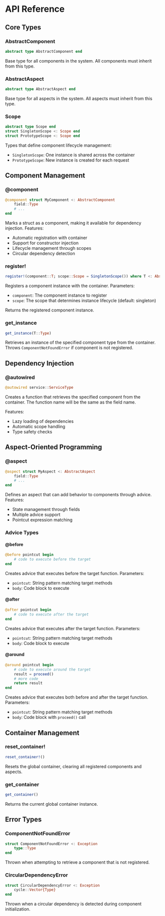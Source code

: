 # API Reference

## Core Types

### AbstractComponent

```julia
abstract type AbstractComponent end
```

Base type for all components in the system. All components must inherit from this type.

### AbstractAspect

```julia
abstract type AbstractAspect end
```

Base type for all aspects in the system. All aspects must inherit from this type.

### Scope

```julia
abstract type Scope end
struct SingletonScope <: Scope end
struct PrototypeScope <: Scope end
```

Types that define component lifecycle management:
- `SingletonScope`: One instance is shared across the container
- `PrototypeScope`: New instance is created for each request

## Component Management

### @component

```julia
@component struct MyComponent <: AbstractComponent
    field::Type
    # ...
end
```

Marks a struct as a component, making it available for dependency injection. Features:
- Automatic registration with container
- Support for constructor injection
- Lifecycle management through scopes
- Circular dependency detection

### register!

```julia
register!(component::T; scope::Scope = SingletonScope()) where T <: AbstractComponent
```

Registers a component instance with the container. Parameters:
- `component`: The component instance to register
- `scope`: The scope that determines instance lifecycle (default: singleton)

Returns the registered component instance.

### get_instance

```julia
get_instance(T::Type)
```

Retrieves an instance of the specified component type from the container.
Throws `ComponentNotFoundError` if component is not registered.

## Dependency Injection

### @autowired

```julia
@autowired service::ServiceType
```

Creates a function that retrieves the specified component from the container.
The function name will be the same as the field name.

Features:
- Lazy loading of dependencies
- Automatic scope handling
- Type safety checks

## Aspect-Oriented Programming

### @aspect

```julia
@aspect struct MyAspect <: AbstractAspect
    field::Type
    # ...
end
```

Defines an aspect that can add behavior to components through advice.
Features:
- State management through fields
- Multiple advice support
- Pointcut expression matching

### Advice Types

#### @before

```julia
@before pointcut begin
    # code to execute before the target
end
```

Creates advice that executes before the target function.
Parameters:
- `pointcut`: String pattern matching target methods
- `body`: Code block to execute

#### @after

```julia
@after pointcut begin
    # code to execute after the target
end
```

Creates advice that executes after the target function.
Parameters:
- `pointcut`: String pattern matching target methods
- `body`: Code block to execute

#### @around

```julia
@around pointcut begin
    # code to execute around the target
    result = proceed()
    # more code
    return result
end
```

Creates advice that executes both before and after the target function.
Parameters:
- `pointcut`: String pattern matching target methods
- `body`: Code block with `proceed()` call

## Container Management

### reset_container!

```julia
reset_container!()
```

Resets the global container, clearing all registered components and aspects.

### get_container

```julia
get_container()
```

Returns the current global container instance.

## Error Types

### ComponentNotFoundError

```julia
struct ComponentNotFoundError <: Exception
    type::Type
end
```

Thrown when attempting to retrieve a component that is not registered.

### CircularDependencyError

```julia
struct CircularDependencyError <: Exception
    cycle::Vector{Type}
end
```

Thrown when a circular dependency is detected during component initialization. 